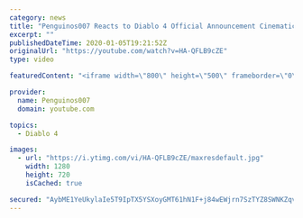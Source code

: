 ```yaml
---
category: news
title: "Penguinos007 Reacts to Diablo 4 Official Announcement Cinematic Trailer (Blizzcon 2019)"
excerpt: ""
publishedDateTime: 2020-01-05T19:21:52Z
originalUrl: "https://youtube.com/watch?v=HA-QFLB9cZE"
type: video

featuredContent: "<iframe width=\"800\" height=\"500\" frameborder=\"0\" src=\"https://www.youtube.com/embed/HA-QFLB9cZE\" allow=\"accelerometer; autoplay; encrypted-media; gyroscope; picture-in-picture\" allowfullscreen></iframe>"

provider:
  name: Penguinos007
  domain: youtube.com

topics:
  - Diablo 4

images:
  - url: "https://i.ytimg.com/vi/HA-QFLB9cZE/maxresdefault.jpg"
    width: 1280
    height: 720
    isCached: true

secured: "AybME1YeUkylaIe5T9IpTX5YSXoyGMT61hN1F+j84wEWjrn7SzTYZ8SWNKZqv/8HBAKmEJQkp7aFxOe8E749qSblBEYOF/+3twjzORhYss/VkkEXqOQ53ObqQkvGly9SkiDqrVrfFXb698rF37fJRezoLD3LPJlplaeR1+/pNSdMIFR/zcaYKep5R5QWmPrFEjyYY/Iq2fhLlTB5FetM8Uun+iLF47onnBQsISXJbQf/Cs16BzJ4pxsEv0gQ9tzJv1ao67Pmi4b5UfCuCMm8OKAlENHSVgDtOIRPYRkliXA6P1HDI3RhMzULG1lC/yPSMDEw4cZU1jiS42ZjOOxWazqLGhQBiuN6Xn05ihLdbMU0hiGIa5uM2QyAk6rveJFZCHshV2mKUtgZ+5BrVCBwddHpG/FJC9fYKg8Vnmsbcv4KCgxukrEkZ/ZbwCo9V9zA;Hje6hD8GhKr7z8nSwzORCg=="
---
```


